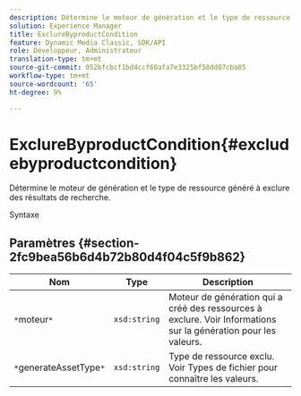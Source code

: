 ```yaml
---
description: Détermine le moteur de génération et le type de ressource généré à exclure des résultats de recherche.
solution: Experience Manager
title: ExclureByproductCondition
feature: Dynamic Media Classic, SDK/API
role: Développeur, Administrateur
translation-type: tm+mt
source-git-commit: 052bfcbcf1bd4ccf60afa7e3325bf58dd07cba85
workflow-type: tm+mt
source-wordcount: '65'
ht-degree: 9%

---
```



# ExclureByproductCondition{#excludebyproductcondition}

Détermine le moteur de génération et le type de ressource généré à exclure des résultats de recherche.

Syntaxe

## Paramètres {#section-2fc9bea56b6d4b72b80d4f04c5f9b862}

| Nom | Type | Description |
|---|---|---|
| `*`moteur`*` | `xsd:string` | Moteur de génération qui a créé des ressources à exclure. Voir Informations sur la génération pour les valeurs. |
| `*`generateAssetType`*` | `xsd:string` | Type de ressource exclu. Voir Types de fichier pour connaître les valeurs. |

